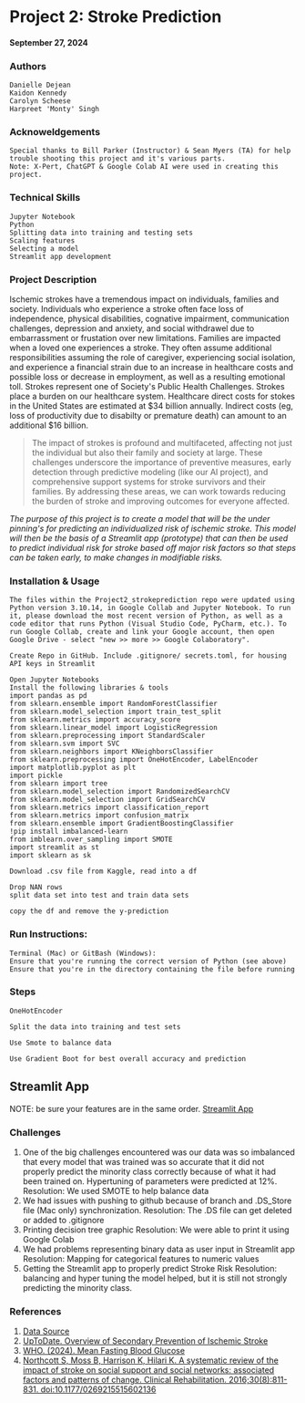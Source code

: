 # Project 2: Stroke Prediction
#### September 27, 2024

### Authors
    Danielle Dejean
    Kaidon Kennedy
    Carolyn Scheese
    Harpreet 'Monty' Singh

### Acknoweldgements 
    Special thanks to Bill Parker (Instructor) & Sean Myers (TA) for help trouble shooting this project and it's various parts. 
    Note: X-Pert, ChatGPT & Google Colab AI were used in creating this project. 

### Technical Skills
    Jupyter Notebook
    Python
    Splitting data into training and testing sets
    Scaling features 
    Selecting a model 
    Streamlit app development 

### Project Description 
Ischemic strokes have a tremendous impact on individuals, families and society. Individuals who experience a stroke often face loss of independence, physical disabilities, cognative impairment, communication challenges, depression and anxiety, and social withdrawel due to embarrassment or frustation over new limitations. Families are impacted when a loved one experiences a stroke. They often assume additional responsibilities assuming the role of caregiver, experiencing social isolation, and experience a financial strain due to an increase in healthcare costs and possible loss or decrease in employment, as well as a resulting emotional toll. Strokes represent one of Society's Public Health Challenges. Strokes place a burden on our healthcare system. Healthcare direct costs for stokes in the United States are estimated at $34 billion annually. Indirect costs (eg, loss of productivity due to disabilty or premature death) can amount to an additional $16 billion. 

>The impact of strokes is profound and multifaceted, affecting not just the individual but also their family and society at large. These challenges underscore the importance of preventive measures, early detection through predictive modeling (like our AI project), and comprehensive support systems for stroke survivors and their families. By addressing these areas, we can work towards reducing the burden of stroke and improving outcomes for everyone affected.

_The purpose of this project is to create a model that will be the under pinning's for predicting an individualized risk of ischemic stroke.
This model will then be the basis of a Streamlit app (prototype) that can then be used to predict individual risk for stroke based off major risk factors so that steps can be taken early, to make changes in modifiable risks._
                  
### Installation & Usage
    The files within the Project2_strokeprediction repo were updated using Python version 3.10.14, in Google Collab and Jupyter Notebook. To run it, please download the most recent version of Python, as well as a code editor that runs Python (Visual Studio Code, PyCharm, etc.). To run Google Collab, create and link your Google account, then open Google Drive - select "new >> more >> Google Colaboratory".

    Create Repo in GitHub. Include .gitignore/ secrets.toml, for housing API keys in Streamlit
    
    Open Jupyter Notebooks 
    Install the following libraries & tools 
    import pandas as pd
    from sklearn.ensemble import RandomForestClassifier
    from sklearn.model_selection import train_test_split
    from sklearn.metrics import accuracy_score
    from sklearn.linear_model import LogisticRegression
    from sklearn.preprocessing import StandardScaler
    from sklearn.svm import SVC
    from sklearn.neighbors import KNeighborsClassifier
    from sklearn.preprocessing import OneHotEncoder, LabelEncoder
    import matplotlib.pyplot as plt
    import pickle
    from sklearn import tree
    from sklearn.model_selection import RandomizedSearchCV
    from sklearn.model_selection import GridSearchCV
    from sklearn.metrics import classification_report
    from sklearn.metrics import confusion_matrix
    from sklearn.ensemble import GradientBoostingClassifier
    !pip install imbalanced-learn
    from imblearn.over_sampling import SMOTE
    import streamlit as st
    import sklearn as sk

    Download .csv file from Kaggle, read into a df

    Drop NAN rows
    split data set into test and train data sets 
    
    copy the df and remove the y-prediction 
    

### Run Instructions:
    Terminal (Mac) or GitBash (Windows):
    Ensure that you're running the correct version of Python (see above)
    Ensure that you're in the directory containing the file before running

### Steps 
    OneHotEncoder

    Split the data into training and test sets

    Use Smote to balance data
    
    Use Gradient Boot for best overall accuracy and prediction
        

## Streamlit App
NOTE: be sure your features are in the same order. 
[Streamlit App]()

### Challenges 
1. One of the big challenges encountered was our data was so imbalanced that every model that was trained was so accurate that it did not properly predict the minority class correctly because of what it had been trained on. Hypertuning of parameters were predicted at 12%.
Resolution: We used SMOTE to help balance data
2. We had issues with pushing to github because of branch and .DS_Store file (Mac only) synchronization. 
Resolution: The .DS file can get deleted or added to .gitignore
3. Printing decision tree graphic 
Resolution: We were able to print it using Google Colab
4. We had problems representing binary data as user input in Streamlit app 
Resolution: Mapping for categorical features to numeric values 
5. Getting the Streamlit app to properly predict Stroke Risk
Resolution: balancing and hyper tuning the model helped, but it is still not strongly predicting the minority class.

### References 
1. [Data Source](https://www.kaggle.com/datasets/fedesoriano/stroke-prediction-dataset)
2. [UpToDate. Overview of Secondary Prevention of Ischemic Stroke](https://www-uptodate-com.ezproxy.lib.utah.edu/contents/overview-of-secondary-prevention-of-ischemic-stroke?search=stroke%20risk%20factors&source=search_result&selectedTitle=1%7E150&usage_type=default&display_rank=1)
3. [WHO. (2024). Mean Fasting Blood Glucose](https://www.who.int/data/gho/indicator-metadata-registry/imr-details/2380#:~:text=The%20expected%20values%20for%20normal,and%20monitoring%20glycemia%20are%20recommended)
4. [Northcott S, Moss B, Harrison K, Hilari K. A systematic review of the impact of stroke on social support and social networks: associated factors and patterns of change. Clinical Rehabilitation. 2016;30(8):811-831. doi:10.1177/0269215515602136](https://pubmed.ncbi.nlm.nih.gov/26330297/)
 
    

